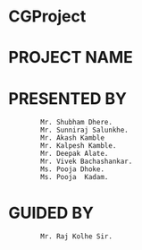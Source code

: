 # CGProject

# PROJECT NAME

# PRESENTED BY
            Mr. Shubham Dhere.
            Mr. Sunniraj Salunkhe.
            Mr. Akash Kamble
            Mr. Kalpesh Kamble.
            Mr. Deepak Alate.
            Mr. Vivek Bachashankar.
            Ms. Pooja Dhoke.
            Ms. Pooja  Kadam.
          
 # GUIDED BY
            Mr. Raj Kolhe Sir.



